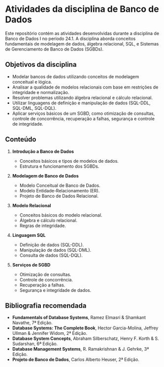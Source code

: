 # Atividades da disciplina de Banco de Dados

Este repositório contém as atividades desenvolvidas durante a disciplina de Banco de Dados I no período 24.1. A disciplina aborda conceitos fundamentais de modelagem de dados, álgebra relacional, SQL, e Sistemas de Gerenciamento de Banco de Dados (SGBDs).

## Objetivos da disciplina

- Modelar bancos de dados utilizando conceitos de modelagem conceitual e lógica.
- Analisar a qualidade de modelos relacionais com base em restrições de integridade e normalização.
- Resolver problemas utilizando álgebra relacional e cálculo relacional.
- Utilizar linguagens de definição e manipulação de dados (SQL-DDL, SQL-DML, SQL-DQL).
- Aplicar serviços básicos de um SGBD, como otimização de consultas, controle de concorrência, recuperação a falhas, segurança e controle de integridade.

## Conteúdo

1. **Introdução a Banco de Dados**
   - Conceitos básicos e tipos de modelos de dados.
   - Estrutura e funcionamento dos SGBDs.

2. **Modelagem de Banco de Dados**
   - Modelo Conceitual de Banco de Dados.
   - Modelo Entidade-Relacionamento (ER).
   - Projeto de Banco de Dados Relacional.

3. **Modelo Relacional**
   - Conceitos básicos do modelo relacional.
   - Álgebra e cálculo relacional.
   - Regras de integridade.

4. **Linguagem SQL**
   - Definição de dados (SQL-DDL).
   - Manipulação de dados (SQL-DML).
   - Consulta de dados (SQL-DQL).

5. **Serviços de SGBD**
   - Otimização de consultas.
   - Controle de concorrência.
   - Recuperação a falhas.
   - Segurança e integridade de dados.

## Bibliografia recomendada

- **Fundamentals of Database Systems**, Ramez Elmasri & Shamkant Navathe, 7ª Edição.
- **Database Systems: The Complete Book**, Hector Garcia-Molina, Jeffrey Ullman & Jennifer Widom, 2ª Edição.
- **Database System Concepts**, Abraham Silberschatz, Henry F. Korth & S. Sudarshan, 6ª Edição.
- **Database Management Systems**, R. Ramakrishnan & J. Gehrke, 3ª Edição.
- **Projeto de Banco de Dados**, Carlos Alberto Heuser, 2ª Edição.
